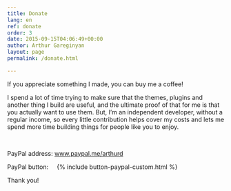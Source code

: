 ```yaml
---
title: Donate
lang: en
ref: donate
order: 3
date: 2015-09-15T04:06:49+00:00
author: Arthur Gareginyan
layout: page
permalink: /donate.html

---
```


If you appreciate something I made, you can buy me a coffee!

I spend a lot of time trying to make sure that the themes, plugins and another thing I build are useful, and the ultimate proof of that for me is that you actually want to use them. But, I’m an independent developer, without a regular income, so every little contribution helps cover my costs and lets me spend more time building things for people like you to enjoy.

&nbsp;
&nbsp;

PayPal address: <a href="https://www.paypal.me/arthurd" target="_blank" rel="nofollow">www.paypal.me/arthurd</a>

PayPal button:    
{% include button-paypal-custom.html %}

Thank you!
